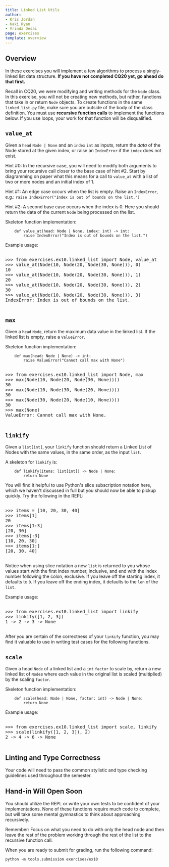 ```yaml
---
title: Linked List Utils
author:
- Kris Jordan
- Kaki Ryan
- Vrinda Desai
page: exercises
template: overview
---
```


## Overview

In these exercises you will implement a few algorithms to process a singly-linked list data structure. **If you have not completed CQ20 yet, go ahead do that first.** 

Recall in CQ20, we were modifying and writing methods for the `Node` class. In this exercise, you will not be creating new methods, but rather, functions that take in or return `Node` objects. To create functions in the same `linked_list.py` file, make sure you are outside of the body of the class definition. You must use **recursive function calls** to implement the functions below. If you use loops, your work for that function will be disqualified.

## `value_at` 

Given a `head` `Node | None` and an `index` `int` as inputs, return the _data_ of the Node stored at the given index, or raise an `IndexError` if the `index` does not exist.

Hint #0: In the recursive case, you will need to modify both arguments to bring your recursive call closer to the base case of hint #2. Start by diagramming on paper what this means for a call to `value_at` with a list of two or more nodes and an initial index of 1.

Hint #1: An edge case occurs when the list is empty. Raise an `IndexError`, e.g.: `raise IndexError("Index is out of bounds on the list.")`

Hint #2: A second base case occurs when the index is 0. Here you should return the data of the current `Node` being processed on the list.

Skeleton function implementation:

~~~
    def value_at(head: Node | None, index: int) -> int:
        raise IndexError("Index is out of bounds on the list.")
~~~

Example usage:

<pre>
<div class="terminal">
>>> from exercises.ex10.linked_list import Node, value_at
>>> value_at(Node(10, Node(20, Node(30, None))), 0)
10
>>> value_at(Node(10, Node(20, Node(30, None))), 1)
20
>>> value_at(Node(10, Node(20, Node(30, None))), 2)
30
>>> value_at(Node(10, Node(20, Node(30, None))), 3)
IndexError: Index is out of bounds on the list.
</div>
</pre>

## `max` 

Given a `head` `Node`, return the maximum data value in the linked list. If the linked list is empty, raise a `ValueError`.

Skeleton function implementation:

~~~
    def max(head: Node | None) -> int:
        raise ValueError("Cannot call max with None")
~~~

<pre>
<div class="terminal">
>>> from exercises.ex10.linked_list import Node, max
>>> max(Node(10, Node(20, Node(30, None))))
30
>>> max(Node(10, Node(30, Node(20, None))))
30
>>> max(Node(30, Node(20, Node(10, None))))
30
>>> max(None)
ValueError: Cannot call max with None.
</div>
</pre>


## `linkify` 

Given a `list[int]`, your `linkify` function should return a Linked List of Nodes with the same values, in the same order, as the input `list`.

A skeleton for `linkify` is:

~~~
    def linkify(items: list[int]) -> Node | None:
        return None
~~~

You will find it helpful to use Python's slice subscription notation here, which we haven't discussed in full but you should now be able to pickup quickly. Try the following in the REPL:

<pre>
<div class="terminal">
>>> items = [10, 20, 30, 40]
>>> items[1]
20
>>> items[1:3]
[20, 30]
>>> items[:3]
[10, 20, 30]
>>> items[1:]
[20, 30, 40]
</div>
</pre>

Notice when using slice notation a new `list` is returned to you whose values start with the first index number, inclusive, and end with the index number following the colon, exclusive. If you leave off the starting index, it defaults to `0`. If you leave off the ending index, it defaults to the `len` of the `list`.

Example usage:

<pre>
<div class="terminal">
>>> from exercises.ex10.linked_list import linkify
>>> linkify([1, 2, 3])
1 -> 2 -> 3 -> None
</div>
</pre>

After you are certain of the correctness of your `linkify` function, you may find it valuable to use in writing test cases for the following functions.

## `scale` 

Given a head `Node` of a linked list and a `int` `factor` to scale by, return a new linked list of `Node`s where each value in the original list is scaled (multiplied) by the scaling `factor`.

Skeleton function implementation:

~~~
    def scale(head: Node | None, factor: int) -> Node | None:
        return None
~~~

Example usage:

<pre>
<div class="terminal">
>>> from exercises.ex10.linked_list import scale, linkify
>>> scale(linkify([1, 2, 3]), 2)
2 -> 4 -> 6 -> None
</div>
</pre>


## Linting and Type Correctness 

Your code will need to pass the common stylistic and type checking guidelines used throughout the semester.


## Hand-in Will Open Soon

You should utilize the REPL or write your own tests to be confident of your implementations. None of these functions require much code to complete, but will take some mental gymnastics to think about approaching recursively.

Remember: Focus on what you need to do with only the head node and then leave the rest of the problem working through the rest of the list to the recursive function call.

When you are ready to submit for grading, run the following command:

`python -m tools.submission exercises/ex10`





